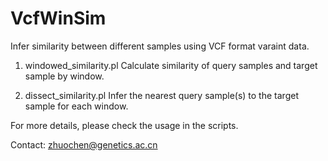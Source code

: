 # VcfWinSim
Infer similarity between different samples using VCF format varaint data.

1. windowed_similarity.pl 
Calculate similarity of query samples and target sample by window.

2. dissect_similarity.pl
Infer the nearest query sample(s) to the target sample for each window.

For more details, please check the usage in the scripts.

Contact: zhuochen@genetics.ac.cn
